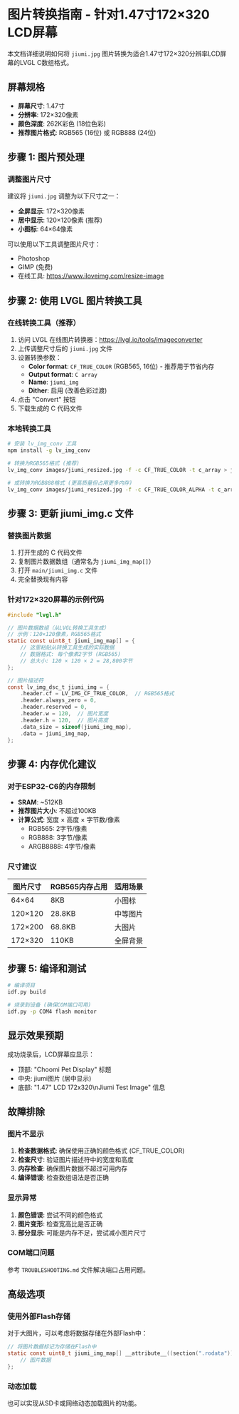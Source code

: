# 图片转换指南 - 针对1.47寸172×320 LCD屏幕

本文档详细说明如何将 `jiumi.jpg` 图片转换为适合1.47寸172×320分辨率LCD屏幕的LVGL C数组格式。

## 屏幕规格
- **屏幕尺寸**: 1.47寸
- **分辨率**: 172×320像素
- **颜色深度**: 262K彩色 (18位色彩)
- **推荐图片格式**: RGB565 (16位) 或 RGB888 (24位)

## 步骤 1: 图片预处理

### 调整图片尺寸
建议将 `jiumi.jpg` 调整为以下尺寸之一：
- **全屏显示**: 172×320像素
- **居中显示**: 120×120像素 (推荐)
- **小图标**: 64×64像素

可以使用以下工具调整图片尺寸：
- Photoshop
- GIMP (免费)
- 在线工具: https://www.iloveimg.com/resize-image

## 步骤 2: 使用 LVGL 图片转换工具

### 在线转换工具（推荐）

1. 访问 LVGL 在线图片转换器：https://lvgl.io/tools/imageconverter
2. 上传调整尺寸后的 `jiumi.jpg` 文件
3. 设置转换参数：
   - **Color format**: `CF_TRUE_COLOR` (RGB565, 16位) - 推荐用于节省内存
   - **Output format**: `C array`
   - **Name**: `jiumi_img`
   - **Dither**: 启用 (改善色彩过渡)
4. 点击 "Convert" 按钮
5. 下载生成的 C 代码文件

### 本地转换工具

```bash
# 安装 lv_img_conv 工具
npm install -g lv_img_conv

# 转换为RGB565格式 (推荐)
lv_img_conv images/jiumi_resized.jpg -f -c CF_TRUE_COLOR -t c_array > jiumi_img_data.c

# 或转换为RGB888格式 (更高质量但占用更多内存)
lv_img_conv images/jiumi_resized.jpg -f -c CF_TRUE_COLOR_ALPHA -t c_array > jiumi_img_data.c
```

## 步骤 3: 更新 jiumi_img.c 文件

### 替换图片数据

1. 打开生成的 C 代码文件
2. 复制图片数据数组（通常名为 `jiumi_img_map[]`）
3. 打开 `main/jiumi_img.c` 文件
4. 完全替换现有内容

### 针对172×320屏幕的示例代码

```c
#include "lvgl.h"

// 图片数据数组（从LVGL转换工具生成）
// 示例：120×120像素，RGB565格式
static const uint8_t jiumi_img_map[] = {
    // 这里粘贴从转换工具生成的实际数据
    // 数据格式: 每个像素2字节 (RGB565)
    // 总大小: 120 × 120 × 2 = 28,800字节
};

// 图片描述符
const lv_img_dsc_t jiumi_img = {
    .header.cf = LV_IMG_CF_TRUE_COLOR,  // RGB565格式
    .header.always_zero = 0,
    .header.reserved = 0,
    .header.w = 120,  // 图片宽度
    .header.h = 120,  // 图片高度
    .data_size = sizeof(jiumi_img_map),
    .data = jiumi_img_map,
};
```

## 步骤 4: 内存优化建议

### 对于ESP32-C6的内存限制
- **SRAM**: ~512KB
- **推荐图片大小**: 不超过100KB
- **计算公式**: 宽度 × 高度 × 字节数/像素
  - RGB565: 2字节/像素
  - RGB888: 3字节/像素
  - ARGB8888: 4字节/像素

### 尺寸建议
| 图片尺寸 | RGB565内存占用 | 适用场景 |
|----------|----------------|----------|
| 64×64    | 8KB           | 小图标   |
| 120×120  | 28.8KB        | 中等图片 |
| 172×200  | 68.8KB        | 大图片   |
| 172×320  | 110KB         | 全屏背景 |

## 步骤 5: 编译和测试

```bash
# 编译项目
idf.py build

# 烧录到设备 (确保COM端口可用)
idf.py -p COM4 flash monitor
```

## 显示效果预期

成功烧录后，LCD屏幕应显示：
- 顶部: "Choomi Pet Display" 标题
- 中央: jiumi图片 (居中显示)
- 底部: "1.47\" LCD 172x320\nJiumi Test Image" 信息

## 故障排除

### 图片不显示
1. **检查数据格式**: 确保使用正确的颜色格式 (CF_TRUE_COLOR)
2. **检查尺寸**: 验证图片描述符中的宽度和高度
3. **内存检查**: 确保图片数据不超过可用内存
4. **编译错误**: 检查数组语法是否正确

### 显示异常
1. **颜色错误**: 尝试不同的颜色格式
2. **图片变形**: 检查宽高比是否正确
3. **部分显示**: 可能是内存不足，尝试减小图片尺寸

### COM端口问题
参考 `TROUBLESHOOTING.md` 文件解决端口占用问题。

## 高级选项

### 使用外部Flash存储
对于大图片，可以考虑将数据存储在外部Flash中：

```c
// 将图片数据标记为存储在Flash中
static const uint8_t jiumi_img_map[] __attribute__((section(".rodata"))) = {
    // 图片数据
};
```

### 动态加载
也可以实现从SD卡或网络动态加载图片的功能。